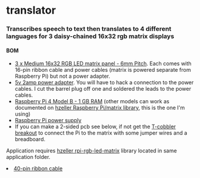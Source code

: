 # translator
<h3>Transcribes speech to text then translates to 4 different languages for 3 daisy-chained 16x32 rgb matrix displays</h3>
<h4>BOM</h4>
<ul>
  <li><a href="https://www.adafruit.com/product/420">3 x Medium 16x32 RGB LED matrix panel - 6mm Pitch</a>. Each comes with 16-pin ribbon cable and power cables (matrix is powered separate from Raspberry Pi) but not a power adapter. </li>
  <li><a href="https://www.adafruit.com/product/276">5v 2amp power adapter</a>. You will have to hack a connection to the power cables. I cut the barrel plug off one and soldered the leads to the power cables.
  <li><a href="https://www.adafruit.com/product/4295">Raspberry Pi 4 Model B - 1 GB RAM</a> (other models can work as documented on <a href="https://github.com/hzeller/rpi-rgb-led-matrix">hzeller Raspberry Pi/matrix library</a>, this is the one I'm using)</li>
  <li><a href="https://www.adafruit.com/product/4298">Raspberry Pi power supply</a>
  <li>If you can make a 2-sided pcb see below, if not get the <a href="https://www.adafruit.com/product/1989">T-cobbler breakout</a> to connect the Pi to the matrix with some jumper wires and a breadboard.</li>
  
</ul>
<p>Application requires <a href="https://github.com/hzeller/rpi-rgb-led-matrix">hzeller rpi-rgb-led-matrix</a> library located in same application folder.</p>

<li><a href="https://www.adafruit.com/product/1988">40-pin ribbon cable</a></li>
